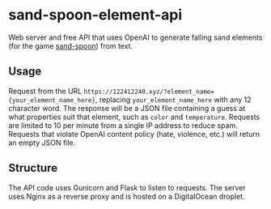 # sand-spoon-element-api
Web server and free API that uses OpenAI to generate falling sand elements (for the game [sand-spoon](https://github.com/kiwijuice56/sand-spoon)) from text. 

## Usage
Request from the URL `https://122412240.xyz/?element_name={your_element_name_here}`, replacing `your_element_name_here` with any 12 character word. 
The response will be a JSON file containing a guess at what properties suit that element, such as `color` and `temperature`. 
Requests are limited to 10 per minute from a single IP address to reduce spam.
Requests that violate OpenAI content policy (hate, violence, etc.) will return an empty JSON file.

## Structure
The API code uses Gunicorn and Flask to listen to requests. The server uses Nginx as a reverse proxy and is hosted on a DigitalOcean droplet.
